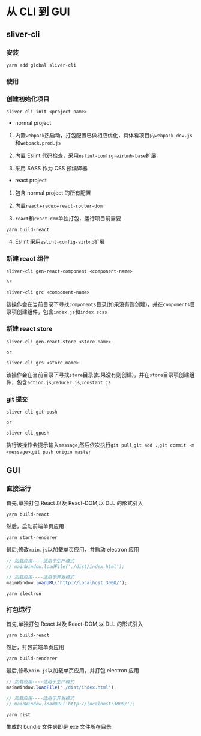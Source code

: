 # 从 CLI 到 GUI

## sliver-cli

### 安装

```Shell
yarn add global sliver-cli
```

### 使用

### 创建初始化项目

```Shell
sliver-cli init <project-name>
```

- normal project

1. 内置`webpack`热启动，打包配置已做相应优化，具体看项目内`webpack.dev.js`和`webpack.prod.js`

2. 内置 Eslint 代码检查，采用`eslint-config-airbnb-base`扩展

3. 采用 SASS 作为 CSS 预编译器

- react project

1. 包含 normal project 的所有配置

2. 内置`react`+`redux`+`react-router-dom`

3. `react`和`react-dom`单独打包，运行项目前需要

```Shell
yarn build-react
```

4. Eslint 采用`eslint-config-airbnb`扩展

### 新建 react 组件

```Shell
sliver-cli gen-react-component <component-name>

or

sliver-cli grc <component-name>
```

该操作会在当前目录下寻找`components`目录(如果没有则创建)，并在`components`目录项创建组件，包含`index.js`和`index.scss`

### 新建 react store

```Shell
sliver-cli gen-react-store <store-name>

or

sliver-cli grs <store-name>
```

该操作会在当前目录下寻找`store`目录(如果没有则创建)，并在`store`目录项创建组件，包含`action.js`,`reducer.js`,`constant.js`

### git 提交

```Shell
sliver-cli git-push

or

sliver-cli gpush
```

执行该操作会提示输入`message`,然后依次执行`git pull`,`git add .`,`git commit -m <message>`,`git push origin master`

## GUI

### 直接运行

首先,单独打包 React 以及 React-DOM,以 DLL 的形式引入

```Shell
yarn build-react
```

然后，启动前端单页应用

```Shell
yarn start-renderer
```

最后,修改`main.js`以加载单页应用，并启动 electron 应用

```js
// 加载应用----适用于生产模式
// mainWindow.loadFile('./dist/index.html');

// 加载应用----适用于开发模式
mainWindow.loadURL('http://localhost:3000/');
```

```Shell
yarn electron
```

### 打包运行

首先,单独打包 React 以及 React-DOM,以 DLL 的形式引入

```Shell
yarn build-react
```

然后，打包前端单页应用

```Shell
yarn build-renderer
```

最后,修改`main.js`以加载单页应用，并打包 electron 应用

```js
// 加载应用----适用于生产模式
mainWindow.loadFile('./dist/index.html');

// 加载应用----适用于开发模式
// mainWindow.loadURL('http://localhost:3000/');
```

```Shell
yarn dist
```

生成的 bundle 文件夹即是 exe 文件所在目录
